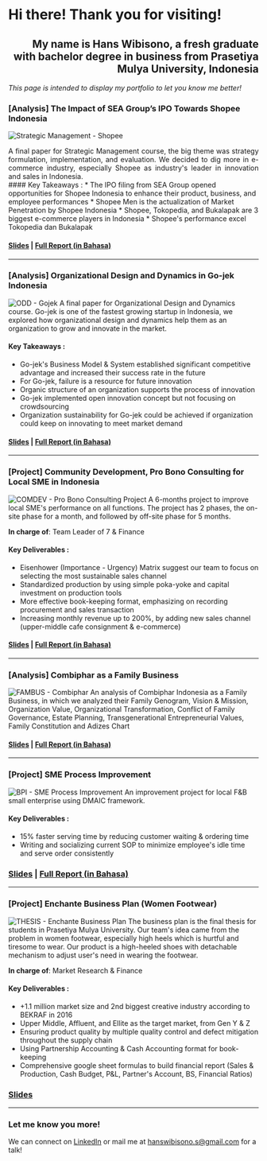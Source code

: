 # Hi there! Thank you for visiting!

## <div style="text-align: right"> My name is Hans Wibisono, a fresh graduate with bachelor degree in business from Prasetiya Mulya University, Indonesia </div>

*This page is intended to display my portfolio to let you know me better!*

### [Analysis] The Impact of SEA Group’s IPO Towards Shopee Indonesia 
![Strategic Management - Shopee](https://user-images.githubusercontent.com/74061521/98436664-c055b300-210f-11eb-80a1-c3cea7879e3b.jpg)
<div style="text-align: justify">
A final paper for Strategic Management course, the big theme was strategy formulation, implementation, and evaluation. We decided to dig more in e-commerce industry, especially Shopee as industry's leader in innovation and sales in Indonesia.</div>
#### Key Takeaways :
* The IPO filing from SEA Group opened opportunities for Shopee Indonesia to enhance their product, business, and employee performances
* Shopee Men is the actualization of Market Penetration by Shopee Indonesia 
* Shopee, Tokopedia, and Bukalapak are 3 biggest e-commerce players in Indonesia
* Shopee's performance excel Tokopedia dan Bukalapak

#### [Slides](https://drive.google.com/file/d/1kLa41VSAOe1FPV0voDpLiyIx9iR2c_fh/view?usp=sharing) **|** [Full Report (in Bahasa)]()

***

### [Analysis] Organizational Design and Dynamics in Go-jek Indonesia
![ODD - Gojek](https://user-images.githubusercontent.com/74061521/98440267-80e89000-212a-11eb-9a4e-9c1ff9130543.jpg)
A final paper for Organizational Design and Dynamics course. Go-jek is one of the fastest growing startup in Indonesia, we explored how organizational design and dynamics help them as an organization to grow and innovate in the market.

#### Key Takeaways :
* Go-jek's Business Model & System established significant competitive advantage and increased their success rate in the future
* For Go-jek, failure is a resource for future innovation
* Organic structure of an organization supports the process of innovation
* Go-jek implemented open innovation concept but not focusing on crowdsourcing
* Organization sustainability for Go-jek could be achieved if organization could keep on innovating to meet market demand

#### [Slides](https://drive.google.com/file/d/1TWPJL_x2e-yzom7HqSyYP_YvyLwiC9Ij/view?usp=sharing) **|** [Full Report (in Bahasa)]()

***

### [Project] Community Development, Pro Bono Consulting for Local SME in Indonesia
![COMDEV - Pro Bono Consulting Project](https://user-images.githubusercontent.com/74061521/98443450-e7c37480-213d-11eb-9cef-6c1d89355fe9.jpg)
A 6-months project to improve local SME's performance on all functions. The project has 2 phases, the on-site phase for a month, and followed by off-site phase for 5 months.

**In charge of**:  Team Leader of 7 & Finance

#### Key Deliverables :
* Eisenhower (Importance - Urgency) Matrix suggest our team to focus on selecting the most sustainable sales channel
* Standardized production by using simple poka-yoke and capital investment on production tools
* More effective book-keeping format, emphasizing on recording procurement and sales transaction 
* Increasing monthly revenue up to 200%, by adding new sales channel (upper-middle cafe consignment & e-commerce)

#### [Slides](https://drive.google.com/file/d/1aSwsC1TUqb_0HSwSEAMBSDNgK07SrHIQ/view?usp=sharing) **|** [Full Report (in Bahasa)]()

***

### [Analysis] Combiphar as a Family Business
![FAMBUS - Combiphar](https://user-images.githubusercontent.com/74061521/98455600-80410f80-21a5-11eb-977c-55ff761323c7.jpg)
An analysis of Combiphar Indonesia as a Family Business, in which we analyzed their Family Genogram, Vision & Mission, Organization Value, Organizational Transformation, Conflict of Family Governance, Estate Planning, Transgenerational Entrepreneurial Values, Family Constitution and Adizes Chart

#### [Slides](https://drive.google.com/file/d/1QxCy8vBx-GumnhIkMt-NzuxniYg9O1Mk/view?usp=sharing) **|** [Full Report (in Bahasa)]()

***

### [Project] SME Process Improvement
![BPI - SME Process Improvement](https://user-images.githubusercontent.com/74061521/98455726-3f49fa80-21a7-11eb-9a49-ab7d9ed3a087.jpg)
An improvement project for local F&B small enterprise using DMAIC framework.

#### Key Deliverables :
* 15% faster serving time by reducing customer waiting & ordering time
* Writing and socializing current SOP to minimize employee's idle time and serve order consistently

### [Slides](https://drive.google.com/file/d/1A6l1soAouC69YeAvVa1nigXWI_XnUPWB/view?usp=sharing) **|** [Full Report (in Bahasa)]()

***

### [Project] Enchante Business Plan (Women Footwear)
![THESIS - Enchante Business Plan](https://user-images.githubusercontent.com/74061521/98456147-72db5380-21ac-11eb-9b72-442d57d1749a.jpg)
The business plan is the final thesis for students in Prasetiya Mulya University. Our team's idea came from the problem in women footwear, especially high heels which is hurtful and tiresome to wear. Our product is a high-heeled shoes with detachable mechanism to adjust user's need in wearing the footwear. 

**In charge of**:  Market Research & Finance

#### Key Deliverables : 
* +1.1 million market size and 2nd biggest creative industry according to BEKRAF in 2016
* Upper Middle, Affluent, and Ellite as the target market, from Gen Y & Z
* Ensuring product quality by multiple quality control and defect mitigation throughout the supply chain
* Using Partnership Accounting & Cash Accounting format for book-keeping
* Comprehensive google sheet formulas to build financial report (Sales & Production, Cash Budget, P&L, Partner's Account, BS, Financial Ratios) 

### [Slides](https://drive.google.com/file/d/1CNAq_8O4uNQyNg608fR02S5Ojdb2RO6o/view?usp=sharing)

***

### Let me know you more!
We can connect on [LinkedIn](https://www.linkedin.com/in/hans-wibisono/) or mail me at hanswibisono.s@gmail.com for a talk!
